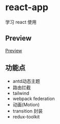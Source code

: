 # react-app

学习 react 使用

## Preview

[Preview](https://fortune-cook1e.github.io/react-app)

## 功能点

- antd动态主题
- 路由拦截
- tailwind
- webpack federation
- 动画(Motion)
- transition 封装
- redux-toolkit
